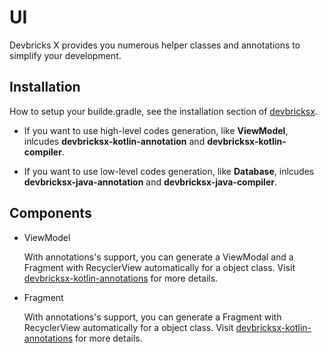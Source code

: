 # UI

Devbricks X provides you numerous helper classes and annotations to simplify your development. 


## Installation
How to setup your builde.gradle, see the installation section of [devbricksx](../README.md).

- If you want to use high-level codes generation, like **ViewModel**, inlcudes **devbricksx-kotlin-annotation** and **devbricksx-kotlin-compiler**.

- If you want to use low-level codes generation, like **Database**, inlcudes **devbricksx-java-annotation** and **devbricksx-java-compiler**.

## Components
- ViewModel	

	With annotations's support, you can generate a ViewModal and a Fragment with RecyclerView automatically for a object class. Visit [devbricksx-kotlin-annotations](../devbricksx-kotlin-annotations/README.md) for more details.
	
- Fragment

	With annotations's support, you can generate a Fragment with RecyclerView automatically for a object class. Visit [devbricksx-kotlin-annotations](../devbricksx-kotlin-annotations/README.md) for more details.
